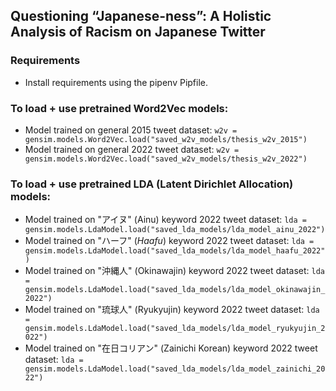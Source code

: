 ## Questioning “Japanese-ness”: A Holistic Analysis of Racism on Japanese Twitter

### Requirements
- Install requirements using the pipenv Pipfile. 

### To load + use pretrained Word2Vec models:
- Model trained on general 2015 tweet dataset: `w2v = gensim.models.Word2Vec.load("saved_w2v_models/thesis_w2v_2015")`
- Model trained on general 2022 tweet dataset: `w2v = gensim.models.Word2Vec.load("saved_w2v_models/thesis_w2v_2022")`

### To load + use pretrained LDA (Latent Dirichlet Allocation) models:
- Model trained on "アイヌ" (Ainu) keyword 2022 tweet dataset: `lda = gensim.models.LdaModel.load("saved_lda_models/lda_model_ainu_2022")`
- Model trained on "ハーフ" (_Haafu_) keyword 2022 tweet dataset: `lda = gensim.models.LdaModel.load("saved_lda_models/lda_model_haafu_2022")`
- Model trained on "沖縄人" (Okinawajin) keyword 2022 tweet dataset: `lda = gensim.models.LdaModel.load("saved_lda_models/lda_model_okinawajin_2022")`
- Model trained on "琉球人" (Ryukyujin) keyword 2022 tweet dataset: `lda = gensim.models.LdaModel.load("saved_lda_models/lda_model_ryukyujin_2022")`
- Model trained on "在日コリアン" (Zainichi Korean) keyword 2022 tweet dataset: `lda = gensim.models.LdaModel.load("saved_lda_models/lda_model_zainichi_2022")`
